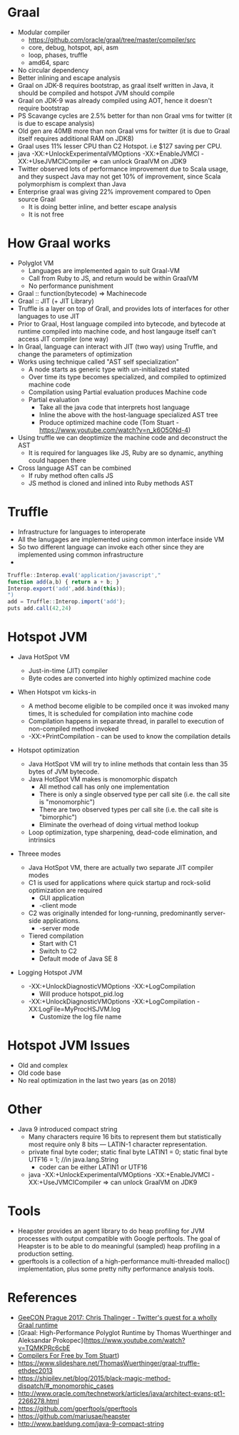 # Graal
* Modular compiler
  * https://github.com/oracle/graal/tree/master/compiler/src
  * core, debug, hotspot, api, asm
  * loop, phases, truffle
  * amd64, sparc
* No circular dependency
* Better inlining and escape analysis
* Graal on JDK-8 requires bootstrap, as graal itself written in Java, it should be compiled and hotspot JVM should compile
* Graal on JDK-9 was already compiled using AOT, hence it doesn't require bootstrap
* PS Scavange cycles are 2.5% better for than non Graal vms for twitter (it is due to escape analysis)
* Old gen are 40MB more than non Graal vms for twitter (it is due to Graal itself requires additional RAM on JDK8)
* Graal uses 11% lesser CPU than C2 Hotspot. i.e $127 saving per CPU.
* java -XX:+UnlockExperimentalVMOptions -XX:+EnableJVMCI -XX:+UseJVMCICompiler => can unlock GraalVM on JDK9
* Twitter observed lots of performance improvement due to Scala usage, and they suspect Java may not get 10% of improvement, since Scala polymorphism is complext than Java
* Enterprise graal was giving 22% improvement compared to Open source Graal
  * It is doing better inline, and better escape analysis
  * It is not free 

# How Graal works
* Polyglot VM
  * Languages are implemented again to suit Graal-VM
  * Call from Ruby to JS, and return would be within GraalVM
  * No performance punishment
* Graal :: function(bytecode) => Machinecode
* Graal :: JIT (+ JIT Library)
* Truffle is a layer on top of Grall, and provides lots of interfaces for other languages to use JIT
* Prior to Graal, Host language compiled into bytecode, and bytecode at runtime compiled into machine code, and host langauge itself can't access JIT compiler (one way)  
* In Graal, language can interact with JIT (two way)  using Truffle, and change the parameters of optimization
* Works using technique called "AST self specialization"
  * A node starts as generic type with un-initialized stated
  * Over time its type becomes specialized, and compiled to optimized machine code
  * Compilation using Partial evaluation produces Machine code
  * Partial evaluation
    * Take all the java code that interprets host language
    * Inline the above with the host-language specialized AST tree
    * Produce optimized machine code (Tom Stuart - https://www.youtube.com/watch?v=n_k6O50Nd-4) 
* Using truffle we can deoptimize the machine code and deconstruct the AST
  * It is required for languages like JS, Ruby are so dynamic, anything could happen there
* Cross language AST can be combined
  * If ruby method often calls JS
  * JS method is cloned and inlined into Ruby methods AST
  

# Truffle
* Infrastructure for languages to interoperate
* All the lanugages are implemented using common interface inside VM
* So two different language can invoke each other since they are implemented using common infrastructure
* 
```javascript
Truffle::Interop.eval('application/javascript',"
function add(a,b) { return a + b; }
Interop.export('add',add.bind(this));
")
add = Truffle::Interop.import('add');
puts add.call(42,24) 
``` 

# Hotspot JVM

* Java HotSpot VM 
  * Just-in-time (JIT) compiler
  * Byte codes are converted into highly optimized machine code
  
* When Hotspot vm kicks-in  
  * A method become eligible to be compiled once it was invoked many times, It is scheduled for compilation into machine code
  * Compilation happens in separate thread, in parallel to execution of non-compiled method invoked
  * -XX:+PrintCompilation - can be used to know the compilation details

* Hotspot optimization  
  * Java HotSpot VM will try to inline methods that contain less than 35 bytes of JVM bytecode.
  * Java HotSpot VM makes is monomorphic dispatch
    * All method call has only one implementation
    * There is only a single observed type per call site (i.e. the call site is "monomorphic")
    * There are two observed types per call site (i.e. the call site is "bimorphic")
    * Eliminate the overhead of doing virtual method lookup
  * Loop optimization, type sharpening, dead-code elimination, and intrinsics 

* Threee modes
  * Java HotSpot VM, there are actually two separate JIT compiler modes
  * C1 is used for applications where quick startup and rock-solid optimization are required
    * GUI application
    * -client mode
  * C2 was originally intended for long-running, predominantly server-side applications.
    * -server mode
  * Tiered compilation
    * Start with C1
    * Switch to C2
    * Default mode of Java SE 8

* Logging Hotspot JVM
  * -XX:+UnlockDiagnosticVMOptions -XX:+LogCompilation
    * Will produce hotspot_pid<PID>.log
  * -XX:+UnlockDiagnosticVMOptions -XX:+LogCompilation  -XX:LogFile=MyProcHSJVM.log
    * Customize the log file name  

# Hotspot JVM Issues

* Old and complex
* Old code base
* No real optimization in the last two years (as on 2018)

# Other

* Java 9 introduced compact string
  * Many characters require 16 bits to represent them but statistically most require only 8 bits — LATIN-1 character representation. 
  * private final byte coder; static final byte LATIN1 = 0; static final byte UTF16 = 1; //in java.lang.String
    * coder can be either LATIN1 or UTF16
  * java -XX:+UnlockExperimentalVMOptions -XX:+EnableJVMCI -XX:+UseJVMCICompiler => can unlock GraalVM on JDK9

# Tools

* Heapster provides an agent library to do heap profiling for JVM processes with output compatible with Google perftools. The goal of Heapster is to be able to do meaningful (sampled) heap profiling in a production setting.
* gperftools is a collection of a high-performance multi-threaded malloc() implementation, plus some pretty nifty performance analysis tools. 
 

# References

* [GeeCON Prague 2017: Chris Thalinger - Twitter's quest for a wholly Graal runtime](https://www.youtube.com/watch?v=pR5NDkIZBOA)
* [Graal: High-Performance Polyglot Runtime by Thomas Wuerthinger and Aleksandar Prokopec](https://www.youtube.com/watch?v=TQMKPRc6cbE
* [Compilers For Free by Tom Stuart](https://www.youtube.com/watch?v=n_k6O50Nd-4))
* https://www.slideshare.net/ThomasWuerthinger/graal-truffle-ethdec2013   
* https://shipilev.net/blog/2015/black-magic-method-dispatch/#_monomorphic_cases
* http://www.oracle.com/technetwork/articles/java/architect-evans-pt1-2266278.html
* https://github.com/gperftools/gperftools
* https://github.com/mariusae/heapster
* http://www.baeldung.com/java-9-compact-string

